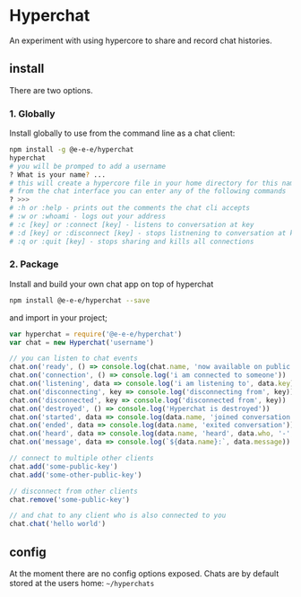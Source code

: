 # Hyperchat

An experiment with using hypercore to share and record chat histories.

## install

There are two options.

### 1. Globally

Install globally to use from the command line as a chat client:
```bash
npm install -g @e-e-e/hyperchat
hyperchat
# you will be promped to add a username
? What is your name? ...
# this will create a hypercore file in your home directory for this name
# from the chat interface you can enter any of the following commands
? >>>
# :h or :help - prints out the comments the chat cli accepts
# :w or :whoami - logs out your address
# :c [key] or :connect [key] - listens to conversation at key
# :d [key] or :disconnect [key] - stops listnening to conversation at key
# :q or :quit [key] - stops sharing and kills all connections
```

### 2. Package
Install and build your own chat app on top of hyperchat
```bash
npm install @e-e-e/hyperchat --save
```
and import in your project;
```js
var hyperchat = require('@e-e-e/hyperchat')
var chat = new Hyperchat('username')

// you can listen to chat events
chat.on('ready', () => console.log(chat.name, 'now available on public key:', chat.key))
chat.on('connection', () => console.log('i am connected to someone'))
chat.on('listening', data => console.log('i am listening to', data.key))
chat.on('disconnecting', key => console.log('disconnecting from', key))
chat.on('disconnected', key => console.log('disconnected from', key))
chat.on('destroyed', () => console.log('Hyperchat is destroyed'))
chat.on('started', data => console.log(data.name, 'joined conversation'))
chat.on('ended', data => console.log(data.name, 'exited conversation'))
chat.on('heard', data => console.log(data.name, 'heard', data.who, '-', data.index))
chat.on('message', data => console.log(`${data.name}:`, data.message))

// connect to multiple other clients
chat.add('some-public-key')
chat.add('some-other-public-key')

// disconnect from other clients
chat.remove('some-public-key')

// and chat to any client who is also connected to you
chat.chat('hello world')
```

## config

At the moment there are no config options exposed.
Chats are by default stored at the users home: `~/hyperchats`

